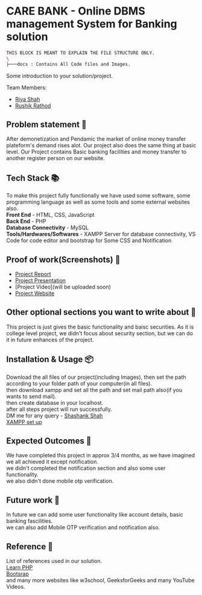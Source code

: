 # CARE BANK - Online DBMS management System for Banking solution
```bash
THIS BLOCK IS MEANT TO EXPLAIN THE FILE STRUCTURE ONLY.
\
├───docs : Contains All Code files and Images.
```

Some introduction to your solution/project.

Team Members:

- [Riya Shah](https://github.com/Riya1308)
- [Rushik Rathod](https://github.com/rushikrathod812)

## Problem statement 🐾

After demonetization and Pendamic the market of online money transfer plateform's demand rises alot. Our project also does the same thing at basic level.
Our Project contains Basic banking facilities and money transfer to another register person on our website.

## Tech Stack 📚

To make this project fully functionally we have used some software, some programming language as well as some tools and some external websites also.
</br><b>Front End</b> - HTML, CSS, JavaScript</br>
<b>Back End</b> - PHP</br>
<b>Database Connectivity</b> - MySQL</br>
<b>Tools/Hardwares/Softwares</b> - XAMPP Server for database connectivity, VS Code for code editor and bootstrap for Some CSS and Notification</br>

## Proof of work(Screenshots) 🎥

- [Project Report](https://drive.google.com/file/d/1AaTXuqwondg2TDCogcEf2Vt0fLWOLEPR/view?usp=sharing)
- [Project Presentation](https://drive.google.com/file/d/1jpcHOUfOdP8GA3eLEi11gnY6iKQ-_LNV/view?usp=sharing)
- [Project Video](will be uploaded soon)
- [Project Website](https://sgpsem3.000webhostapp.com/)

## Other optional sections you want to write about 📝

This project is just gives the basic functionality and baisc securities.
As it is college level project, we didn't focus about security section, but we can do it in future enhances of the project.

## Installation & Usage 📦

Download the all files of our project(including Images), then set the path according to your folder path of your computer(in all files).</br>
then download xampp and set all the path and set mail path also(if you wants to send mail).</br>
then create database in your localhost.</br>
after all steps project will run successfully.</br>
DM me for any query - [Shashank Shah](https://20dcs116.wixsite.com/shashank-shah)</br>
[XAMPP set up](https://www.youtube.com/watch?v=at19OmH2Bg4&list=PLu0W_9lII9aikXkRE0WxDt1vozo3hnmtR&index=1&t=994s)

## Expected Outcomes 💯

We have completed this project in approx 3/4 months, as we have imagined we all achieved it except notification.</br>
we didn't completed the notification section and also some user functionality.</br>
we also didn't done mobile otp verification.</br>

## Future work 🤔

In future we can add some user functionality like account details, basic banking fascilities.</br>
we can also add Mobile OTP verification and notification also.

## Reference 📖

List of references used in our solution.</br>
[Learn PHP](https://www.youtube.com/playlist?list=PLu0W_9lII9aikXkRE0WxDt1vozo3hnmtR)</br>
[Bootsrap](https://getbootstrap.com/)</br>
and many more websites like w3school, GeeksforGeeks and many YouTube Videos.

